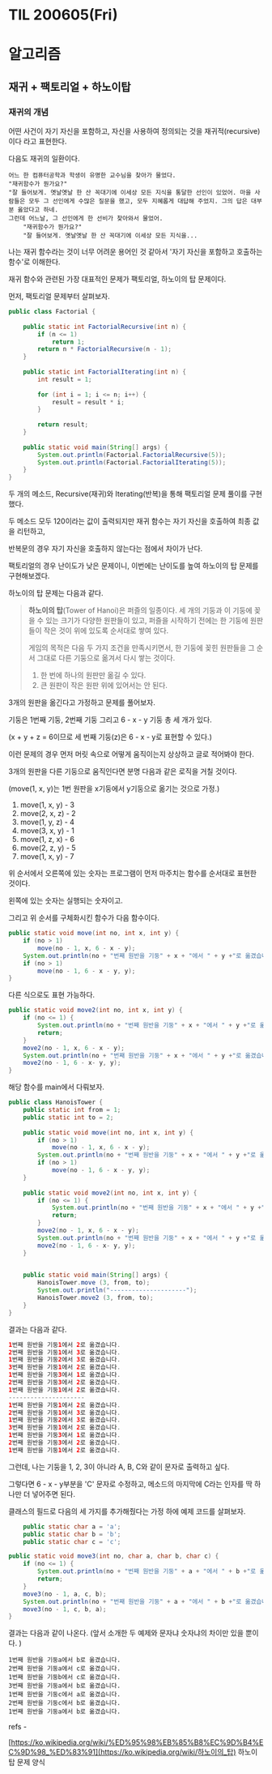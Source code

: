 # TIL 200605(Fri)

# 알고리즘

## 재귀 + 팩토리얼 + 하노이탑

### 재귀의 개념

어떤 사건이 자기 자신을 포함하고, 자신을 사용하여 정의되는 것을 재귀적(recursive)이다 라고 표현한다. 

다음도 재귀의 일환이다. 

```
어느 한 컴퓨터공학과 학생이 유명한 교수님을 찾아가 물었다.
"재귀함수가 뭔가요?"
"잘 들어보게. 옛날옛날 한 산 꼭대기에 이세상 모든 지식을 통달한 선인이 있었어. 마을 사람들은 모두 그 선인에게 수많은 질문을 했고, 모두 지혜롭게 대답해 주었지. 그의 답은 대부분 옳았다고 하네.
그런데 어느날, 그 선인에게 한 선비가 찾아와서 물었어.
    "재귀함수가 뭔가요?"
    "잘 들어보게. 옛날옛날 한 산 꼭대기에 이세상 모든 지식을...
```

 

나는 재귀 함수라는 것이 너무 어려운 용어인 것 같아서 '자기 자신을 포함하고 호출하는 함수'로 이해한다. 

재귀 함수와 관련된 가장 대표적인 문제가 팩토리얼, 하노이의 탑 문제이다. 

먼저, 팩토리얼 문제부터 살펴보자. 

 

```java
public class Factorial {
	
	public static int FactorialRecursive(int n) {
		if (n <= 1)
			return 1;
		return n * FactorialRecursive(n - 1);
	}
	
	public static int FactorialIterating(int n) {
		int result = 1;
		
		for (int i = 1; i <= n; i++) {
			result = result * i;
		}
		
		return result;
	}
	
	public static void main(String[] args) {
		System.out.println(Factorial.FactorialRecursive(5));
		System.out.println(Factorial.FactorialIterating(5));
	}
}
```

 

두 개의 메소드, Recursive(재귀)와 Iterating(반복)을 통해 팩토리얼 문제 풀이를 구현했다. 

두 메소드 모두 120이라는 값이 출력되지만 재귀 함수는 자기 자신을 호출하여 최종 값을 리턴하고, 

반복문의 경우 자기 자신을 호출하지 않는다는 점에서 차이가 난다. 

 

팩토리얼의 경우 난이도가 낮은 문제이니, 이번에는 난이도를 높여 하노이의 탑 문제를 구현해보겠다. 

하노이의 탑 문제는 다음과 같다. 


> **하노이의 탑**(Tower of Hanoi)은 퍼즐의 일종이다. 세 개의 기둥과 이 기둥에 꽂을 수 있는 크기가 다양한 원판들이 있고, 퍼즐을 시작하기 전에는 한 기둥에 원판들이 작은 것이 위에 있도록 순서대로 쌓여 있다.
>
> 게임의 목적은 다음 두 가지 조건을 만족시키면서, 한 기둥에 꽂힌 원판들을 그 순서 그대로 다른 기둥으로 옮겨서 다시 쌓는 것이다.
>
> 1. 한 번에 하나의 원판만 옮길 수 있다.
> 2. 큰 원판이 작은 원판 위에 있어서는 안 된다.

 

3개의 원판을 옮긴다고 가정하고 문제를 풀어보자. 

기둥은 1번째 기둥, 2번째 기둥 그리고 6 - x - y 기둥 총 세 개가 있다.

(x + y + z = 6이므로 세 번째 기둥(z)은 6 - x - y로 표현할 수 있다.) 

이런 문제의 경우 먼저 머릿 속으로 어떻게 움직이는지 상상하고 글로 적어봐야 한다. 

3개의 원판을 다른 기둥으로 움직인다면 분명 다음과 같은 로직을 거칠 것이다. 

 

(move(1, x, y)는 1번 원판을 x기둥에서 y기둥으로 옮기는 것으로 가정.)

1. move(1, x, y) - 3
2. move(2, x, z) - 2
3. move(1, y, z) - 4
4. move(3, x, y) - 1
5. move(1, z, x) - 6
6. move(2, z, y) - 5
7. move(1, x, y) - 7

 

위 순서에서 오른쪽에 있는 숫자는 프로그램이 먼저 마주치는 함수를 순서대로 표현한 것이다. 

왼쪽에 있는 숫자는 실행되는 숫자이고. 

그리고 위 순서를 구체화시킨 함수가 다음 함수이다. 

 

```java
public static void move(int no, int x, int y) {
	if (no > 1)
		move(no - 1, x, 6 - x - y);
	System.out.println(no + "번째 원반을 기둥" + x + "에서 " + y +"로 옮겼습니다.");
	if (no > 1)
		move(no - 1, 6 - x - y, y);
}
```

  

다른 식으로도 표현 가능하다. 

```java
public static void move2(int no, int x, int y) {
	if (no <= 1) {
		System.out.println(no + "번째 원반을 기둥" + x + "에서 " + y +"로 옮겼습니다.");
		return;
	}
	move2(no - 1, x, 6 - x - y);
	System.out.println(no + "번째 원반을 기둥" + x + "에서 " + y +"로 옮겼습니다.");
	move2(no - 1, 6 - x- y, y);
}
```

 

해당 함수를 main에서 다뤄보자. 

 

```java 
public class HanoisTower {
	public static int from = 1;
	public static int to = 2;
	
	public static void move(int no, int x, int y) {
		if (no > 1)
			move(no - 1, x, 6 - x - y);
		System.out.println(no + "번째 원반을 기둥" + x + "에서 " + y +"로 옮겼습니다.");
		if (no > 1)
			move(no - 1, 6 - x - y, y);
	}
	
	public static void move2(int no, int x, int y) {
		if (no <= 1) {
			System.out.println(no + "번째 원반을 기둥" + x + "에서 " + y +"로 옮겼습니다.");
			return;
		}
		move2(no - 1, x, 6 - x - y);
		System.out.println(no + "번째 원반을 기둥" + x + "에서 " + y +"로 옮겼습니다.");
		move2(no - 1, 6 - x- y, y);
	}

	
	public static void main(String[] args) {
		HanoisTower.move (3, from, to);
		System.out.println("---------------------");
		HanoisTower.move2 (3, from, to);
	}
}

```

  

결과는 다음과 같다. 

 

```java
1번째 원반을 기둥1에서 2로 옮겼습니다.
2번째 원반을 기둥1에서 3로 옮겼습니다.
1번째 원반을 기둥2에서 3로 옮겼습니다.
3번째 원반을 기둥1에서 2로 옮겼습니다.
1번째 원반을 기둥3에서 1로 옮겼습니다.
2번째 원반을 기둥3에서 2로 옮겼습니다.
1번째 원반을 기둥1에서 2로 옮겼습니다.
---------------------
1번째 원반을 기둥1에서 2로 옮겼습니다.
2번째 원반을 기둥1에서 3로 옮겼습니다.
1번째 원반을 기둥2에서 3로 옮겼습니다.
3번째 원반을 기둥1에서 2로 옮겼습니다.
1번째 원반을 기둥3에서 1로 옮겼습니다.
2번째 원반을 기둥3에서 2로 옮겼습니다.
1번째 원반을 기둥1에서 2로 옮겼습니다.
```

 

그런데, 나는 기둥을 1, 2, 3이 아니라 A, B, C와 같이 문자로 출력하고 싶다. 

그렇다면 6 - x - y부분을 'C' 문자로 수정하고, 메소드의 마지막에 C라는 인자를 딱 하나만 더 넣어주면 된다. 

클래스의 필드로 다음의 세 가지를 추가해줬다는 가정 하에 예제 코드를 살펴보자. 

```java 
	public static char a = 'a';
	public static char b = 'b';
	public static char c = 'c';
```

 

```java
public static void move3(int no, char a, char b, char c) {
	if (no <= 1) {
		System.out.println(no + "번째 원반을 기둥" + a + "에서 " + b +"로 옮겼습니다.");
		return;
	}
	move3(no - 1, a, c, b);
	System.out.println(no + "번째 원반을 기둥" + a + "에서 " + b +"로 옮겼습니다.");
	move3(no - 1, c, b, a);
}
```

 

결과는 다음과 같이 나온다. (앞서 소개한 두 예제와 문자냐 숫자냐의 차이만 있을 뿐이다. ) 

 

```
1번째 원반을 기둥a에서 b로 옮겼습니다.
2번째 원반을 기둥a에서 c로 옮겼습니다.
1번째 원반을 기둥b에서 c로 옮겼습니다.
3번째 원반을 기둥a에서 b로 옮겼습니다.
1번째 원반을 기둥c에서 a로 옮겼습니다.
2번째 원반을 기둥c에서 b로 옮겼습니다.
1번째 원반을 기둥a에서 b로 옮겼습니다.
```

 

refs - 

[https://ko.wikipedia.org/wiki/%ED%95%98%EB%85%B8%EC%9D%B4%EC%9D%98_%ED%83%91](https://ko.wikipedia.org/wiki/하노이의_탑) 
하노이탑 문제 양식



